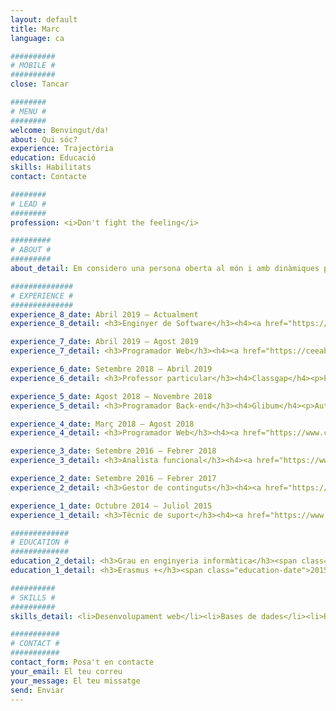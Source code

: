 ```yaml
---
layout: default
title: Marc
language: ca

##########
# MOBILE #
##########
close: Tancar

########
# MENU #
########
welcome: Benvingut/da!
about: Qui sóc?
experience: Trajectòria
education: Educació
skills: Habilitats
contact: Contacte

########
# LEAD #
########
profession: <i>Don't fight the feeling</i>

#########
# ABOUT #
#########
about_detail: Em considero una persona oberta al món i amb dinàmiques pròpies d'un altre segle encara que fidel admirador dels avenços tecnològics. Dedico el meu temps lliure a projectes personals relacionats amb l'extracció de dades, l'escolta activa de música i la lectura de temes del meu interès. M'agrada destacar la meva predisposició a conèixer-me millor i fer de mi mateix una millor persona, al meu propi judici és clar. De forma autodidàctica sempre intento millorar els meus dots musicals i la meva formació lingüística perquè no m'agafi desprevingut quan decideixi viatjar pel món. A més, a hores d'ara estic recuperant el sentit d'exercitar, l'esport torna a ser clau en la meva rutina diària després d'una dècada en la inòpia.<br><br>Graduat en enginyeria informàtica, actualment <strong>treballo com a freelance en el desenvolupament d'aplicacions web</strong>. Gaudeixo manipulant grans quantitats de dades i desenvolupant robots; automatitzo la navegació en xarxa a la recerca de contingut rellevant a diferents pàgines web.

##############
# EXPERIENCE #
##############
experience_8_date: Abril 2019 – Actualment
experience_8_detail: <h3>Enginyer de Software</h3><h4><a href="https://polaroo.com" target=”_blank”>Polaroo</a></h4><p>Responsable dels processos d'extracció de dades mitjançant la creació d'APIs a partir d'informació desestructurada allotjada a diferents pàgines web. A més, a Polaroo estem desenvolupant una aplicació per a mòbil capaç de simplificar la teva vida financera.</p>

experience_7_date: Abril 2019 – Agost 2019
experience_7_detail: <h3>Programador Web</h3><h4><a href="https://ceeabarcelona.com" target=”_blank”>CEEA</a></h4><p>L'associació per a l'aprenentatge de l'anestesiología a Catalunya organitza dos cursos a l'any. Aquests cursos cobreixen aspectes teórics i pràctics d'aquesta disciplina i la seva gestió es realitza integrament a través de la plataforma.</p>

experience_6_date: Setembre 2018 – Abril 2019
experience_6_detail: <h3>Professor particular</h3><h4>Classgap</h4><p>Professor particular de programació web, algorismes i bases de dades. Las classes, destinades a alumnes de llicenciatures i cicles formatius, s'imparteixen a través de la plataforma online.</p>

experience_5_date: Agost 2018 – Novembre 2018
experience_5_detail: <h3>Programador Back-end</h3><h4>Glibum</h4><p>Autònom a càrrec del desenvolupament del back-end d'una plataforma que permet la realització de debats en xarxa entre universitats i col·legis. Implementació dels serveis utilitzant NodeJS i bases de dades documentals mitjançant MongoDB.</p>

experience_4_date: Març 2018 – Agost 2018
experience_4_detail: <h3>Programador Web</h3><h4><a href="https://www.catala-reinon.es" target=”_blank”>Català Reinón</a></h4><p>Responsable del manteniment de la pàgina web de la firma del bufet. Utilització de l'eina Wordpress per la gestió dels continguts. Encarregat del màrqueting digital dels portals associats fent ús de les eines de SEO.</p>

experience_3_date: Setembre 2016 – Febrer 2018
experience_3_detail: <h3>Analista funcional</h3><h4><a href="https://www.opentrends.net/es" target=”_blank”>Opentrends</a></h4><p>Consultor responsable d'identificar i transformar les necessitats del client en funcionalitats, redactant la documentació de suport. Gestió dels recursos i de la qualitat de les entregues durant el desenvolupament dels projectes.</p>

experience_2_date: Setembre 2016 – Febrer 2017
experience_2_detail: <h3>Gestor de continguts</h3><h4><a href="https://www.upf.edu/es/" target=”_blank”>Universitat Pompeu Fabra</a></h4><p>Estudiant en pràctiques dedicat a l'administració de les pàgines web de la universitat utilitzant el gestor de continguts LifeRay.</p>

experience_1_date: Octubre 2014 – Juliol 2015
experience_1_detail: <h3>Tècnic de suport</h3><h4><a href="https://www.upf.edu/es/" target=”_blank”>Universitat Pompeu Fabra</a></h4><p>Estudiant en pràctiques en el departament informàtic de la facultat, encarregat de donar suport tècnic a la comunitat universitària.</p>

#############
# EDUCATION #
#############
education_2_detail: <h3>Grau en enginyeria informàtica</h3><span class="education-date">2012 - 2018</span><h4>Universitat Pompeu Fabra</h4><p>Dedicat a adquirir els fonaments de l'<strong>enginyeria de software, la teoria de la informació i l'aprenentatge automàtic</strong>. M'he centrat en el desenvolupament d'aplicacions distribuïdes i en el seu desplegament.</p>
education_1_detail: <h3>Erasmus +</h3><span class="education-date">2015 - 2016</span><h4>Institute Polytechnique de Grenoble</h4><p>Estada de mig any de durada a Grenoble durant el 3r any del grau. Estudiant al <strong>departament ENSIMAG</strong>, a càrrec del curs MoSIG, relacionat amb el <strong>desenvolupament de software per sistemes d'informació</strong>.</p>

##########
# SKILLS #
##########
skills_detail: <li>Desenvolupament web</li><li>Bases de dades</li><li>Rastreig web</li><li>Automatització del navegador</li><li>Ruby on Rails</li><li>MEAN stack</li><li>Heroku</li>

###########
# CONTACT #
###########
contact_form: Posa't en contacte
your_email: El teu correu
your_message: El teu missatge
send: Enviar
---
```

